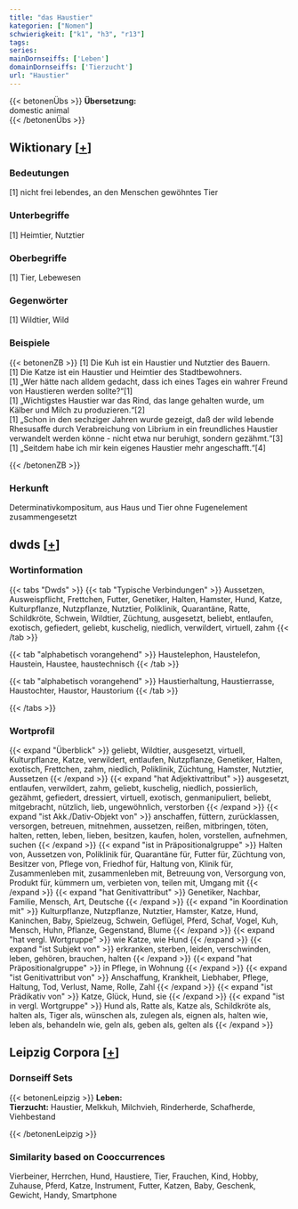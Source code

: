 ```yaml
---
title: "das Haustier"
kategorien: ["Nomen"]
schwierigkeit: ["k1", "h3", "r13"]
tags:
series:
mainDornseiffs: ['Leben']
domainDornseiffs: ['Tierzucht']
url: "Haustier"
---
```


{{< betonenÜbs >}}
**Übersetzung:**  
domestic animal  
{{< /betonenÜbs >}}

## Wiktionary [[+](https://de.wiktionary.org/wiki/Haustier)]

### Bedeutungen
[1] nicht frei lebendes, an den Menschen gewöhntes Tier  

### Unterbegriffe
[1] Heimtier, Nutztier  

### Oberbegriffe
[1] Tier, Lebewesen  

### Gegenwörter
[1] Wildtier, Wild  

### Beispiele
{{< betonenZB >}}
[1] Die Kuh ist ein Haustier und Nutztier des Bauern.  
[1] Die Katze ist ein Haustier und Heimtier des Stadtbewohners.  
[1] „Wer hätte nach alldem gedacht, dass ich eines Tages ein wahrer Freund von Haustieren werden sollte?“[1]  
[1] „Wichtigstes Haustier war das Rind, das lange gehalten wurde, um Kälber und Milch zu produzieren.“[2]  
[1] „Schon in den sechziger Jahren wurde gezeigt, daß der wild lebende Rhesusaffe durch Verabreichung von Librium in ein freundliches Haustier verwandelt werden könne - nicht etwa nur beruhigt, sondern gezähmt.“[3]  
[1] „Seitdem habe ich mir kein eigenes Haustier mehr angeschafft.“[4]  

{{< /betonenZB >}}
### Herkunft
Determinativkompositum, aus Haus und Tier ohne Fugenelement zusammengesetzt  



## dwds [[+](https://www.dwds.de/wb/Haustier)]

### Wortinformation
{{< tabs "Dwds" >}}
{{< tab "Typische Verbindungen" >}}
Aussetzen, Ausweispflicht, Frettchen, Futter, Genetiker, Halten, Hamster, Hund, Katze, Kulturpflanze, Nutzpflanze, Nutztier, Poliklinik, Quarantäne, Ratte, Schildkröte, Schwein, Wildtier, Züchtung, ausgesetzt, beliebt, entlaufen, exotisch, gefiedert, geliebt, kuschelig, niedlich, verwildert, virtuell, zahm
{{< /tab >}}

{{< tab "alphabetisch vorangehend" >}}
Haustelephon, Haustelefon, Haustein, Haustee, haustechnisch
{{< /tab >}}

{{< tab "alphabetisch vorangehend" >}}
Haustierhaltung, Haustierrasse, Haustochter, Haustor, Haustorium
{{< /tab >}}

{{< /tabs >}}

### Wortprofil
{{< expand "Überblick" >}} geliebt, Wildtier, ausgesetzt, virtuell, Kulturpflanze, Katze, verwildert, entlaufen, Nutzpflanze, Genetiker, Halten, exotisch, Frettchen, zahm, niedlich, Poliklinik, Züchtung, Hamster, Nutztier, Aussetzen {{< /expand >}}
{{< expand "hat Adjektivattribut" >}} ausgesetzt, entlaufen, verwildert, zahm, geliebt, kuschelig, niedlich, possierlich, gezähmt, gefiedert, dressiert, virtuell, exotisch, genmanipuliert, beliebt, mitgebracht, nützlich, lieb, ungewöhnlich, verstorben {{< /expand >}}
{{< expand "ist Akk./Dativ-Objekt von" >}} anschaffen, füttern, zurücklassen, versorgen, betreuen, mitnehmen, aussetzen, reißen, mitbringen, töten, halten, retten, leben, lieben, besitzen, kaufen, holen, vorstellen, aufnehmen, suchen {{< /expand >}}
{{< expand "ist in Präpositionalgruppe" >}} Halten von, Aussetzen von, Poliklinik für, Quarantäne für, Futter für, Züchtung von, Besitzer von, Pflege von, Friedhof für, Haltung von, Klinik für, Zusammenleben mit, zusammenleben mit, Betreuung von, Versorgung von, Produkt für, kümmern um, verbieten von, teilen mit, Umgang mit {{< /expand >}}
{{< expand "hat Genitivattribut" >}} Genetiker, Nachbar, Familie, Mensch, Art, Deutsche {{< /expand >}}
{{< expand "in Koordination mit" >}} Kulturpflanze, Nutzpflanze, Nutztier, Hamster, Katze, Hund, Kaninchen, Baby, Spielzeug, Schwein, Geflügel, Pferd, Schaf, Vogel, Kuh, Mensch, Huhn, Pflanze, Gegenstand, Blume {{< /expand >}}
{{< expand "hat vergl. Wortgruppe" >}} wie Katze, wie Hund {{< /expand >}}
{{< expand "ist Subjekt von" >}} erkranken, sterben, leiden, verschwinden, leben, gehören, brauchen, halten {{< /expand >}}
{{< expand "hat Präpositionalgruppe" >}} in Pflege, in Wohnung {{< /expand >}}
{{< expand "ist Genitivattribut von" >}} Anschaffung, Krankheit, Liebhaber, Pflege, Haltung, Tod, Verlust, Name, Rolle, Zahl {{< /expand >}}
{{< expand "ist Prädikativ von" >}} Katze, Glück, Hund, sie {{< /expand >}}
{{< expand "ist in vergl. Wortgruppe" >}} Hund als, Ratte als, Katze als, Schildkröte als, halten als, Tiger als, wünschen als, zulegen als, eignen als, halten wie, leben als, behandeln wie, geln als, geben als, gelten als {{< /expand >}}

## Leipzig Corpora [[+](https://corpora.uni-leipzig.de/en/res?word=Haustier&corpusId=deu_newscrawl-public_2018)]

### Dornseiff Sets
{{< betonenLeipzig >}}
**Leben:**  
**Tierzucht:** Haustier, Melkkuh, Milchvieh, Rinderherde, Schafherde, Viehbestand  

{{< /betonenLeipzig >}}

### Similarity based on Cooccurrences
Vierbeiner, Herrchen, Hund, Haustiere, Tier, Frauchen, Kind, Hobby, Zuhause, Pferd, Katze, Instrument, Futter, Katzen, Baby, Geschenk, Gewicht, Handy, Smartphone

